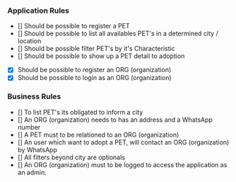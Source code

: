 ### Application Rules

- [] Should be possible to register a PET
- [] Should be possible to list all availables PET's in a determined city / location
- [] Should be possible filter PET's by it's Characteristic
- [] Should be possible to show up a PET detail to adoption
- [x] Should be possible to register an ORG (organization)
- [x] Should be possible to login as an ORG (organization)

### Business Rules

- [] To list PET's its obligated to inform a city
- [] An ORG (organization) needs to has an address and a WhatsApp number
- [] A PET must to be relationed to an ORG (organization)
- [] An user which want to adopt a PET, will contact an ORG (organization) by WhatsApp
- [] All filters beyond city are optionals
- [] An ORG (organization) must to be logged to access the application as an admin.
